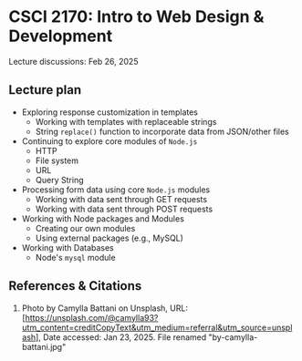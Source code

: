 # CSCI 2170: Intro to Web Design & Development

Lecture discussions: Feb 26, 2025

## Lecture plan

* Exploring response customization in templates
  * Working with templates with replaceable strings
  * String `replace()` function to incorporate data from JSON/other files
* Continuing to explore core modules of `Node.js`
  * HTTP
  * File system
  * URL
  * Query String
* Processing form data using core `Node.js` modules
  * Working with data sent through GET requests
  * Working with data sent through POST requests
* Working with Node packages and Modules
  * Creating our own modules
  * Using external packages (e.g., MySQL)
* Working with Databases
  * Node's `mysql` module

## References & Citations

1. Photo by Camylla Battani on Unsplash, URL: [https://unsplash.com/@camylla93?utm_content=creditCopyText&utm_medium=referral&utm_source=unsplash], Date accessed: Jan 23, 2025. File renamed "by-camylla-battani.jpg"
